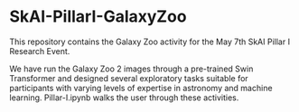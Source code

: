 # SkAI-PillarI-GalaxyZoo
This repository contains the Galaxy Zoo activity for the May 7th SkAI Pillar I Research Event.

We have run the Galaxy Zoo 2 images through a pre-trained Swin Transformer and designed several exploratory tasks suitable for participants with varying levels of expertise in astronomy and machine learning. Pillar-I.ipynb walks the user through these activities.